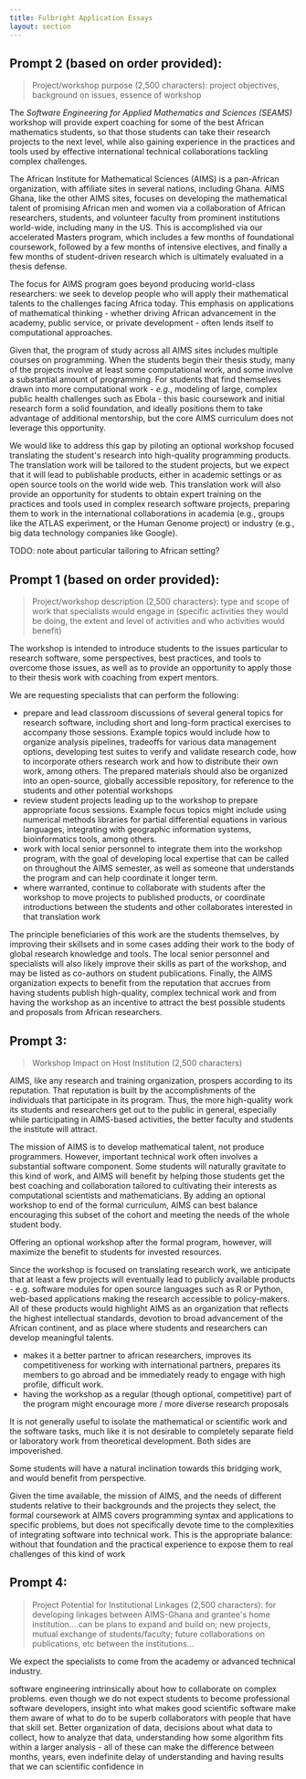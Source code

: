 ```yaml
---
title: Fulbright Application Essays
layout: section
---
```


## Prompt 2 (based on order provided):

> Project/workshop purpose (2,500 characters): project objectives, background on issues, essence of workshop

The *Software Engineering for Applied Mathematics and Sciences (SEAMS)* workshop
will provide expert coaching for some of the best African mathematics students,
so that those students can take their research projects to the next level,
while also gaining experience in the practices and tools used by effective
international technical collaborations tackling complex challenges.

The African Institute for Mathematical Sciences (AIMS) is a pan-African
organization, with affiliate sites in several nations, including Ghana.  AIMS
Ghana, like the other AIMS sites, focuses on developing the mathematical talent
of promising African men and women via a collaboration of African researchers,
students, and volunteer faculty from prominent institutions world-wide,
including many in the US.  This is accomplished via our accelerated Masters
program, which includes a few months of foundational coursework, followed by a
few months of intensive electives, and finally a few months of student-driven
research which is ultimately evaluated in a thesis defense.

The focus for AIMS program goes beyond producing world-class researchers:
we seek to develop people who will apply their mathematical talents to the
challenges facing Africa today.  This emphasis on applications of mathematical
thinking - whether driving African advancement in the academy, public
service, or private development - often lends itself to computational
approaches.

Given that, the program of study across all AIMS sites includes multiple courses
on programming.  When the students begin their thesis study, many of the
projects involve at least some computational work, and some involve a
substantial amount of programming.  For students that find themselves drawn into
more computational work - *e.g.*, modeling of large, complex public health
challenges such as Ebola - this basic coursework and initial research form a
solid foundation, and ideally positions them to take advantage of additional
mentorship, but the core AIMS curriculum does not leverage this opportunity.

We would like to address this gap by piloting an optional workshop focused
translating the student's research into high-quality programming products.  The
translation work will be tailored to the student projects, but we expect that
it will lead to publishable products, either in academic settings or as open
source tools on the world wide web.  This translation work will also provide an
opportunity for students to obtain expert training on the practices and tools
used in complex research software projects, preparing them to work in the international
collaborations in academia (e.g., groups like the ATLAS experiment, or the Human Genome project)
or industry (e.g., big data technology companies like Google).

TODO: note about particular tailoring to African setting?

## Prompt 1 (based on order provided):

> Project/workshop description (2,500 characters): type and scope of work that specialists would engage in (specific activities they would be doing, the extent and level of activities and who activities would benefit)

The workshop is intended to introduce students to the issues particular to research
software, some perspectives, best practices, and tools to overcome those issues, as well as
to provide an opportunity to apply those to their thesis work with coaching
from expert mentors.

We are requesting specialists that can perform the following:

 - prepare and lead classroom discussions of several general topics for research software, including
 short and long-form practical exercises to accompany those sessions.  Example
 topics would include how to organize analysis pipelines, tradeoffs for various
 data management options, developing test suites to verify and validate research
 code, how to incorporate others research work and how to distribute their own
 work, among others.  The prepared materials should also be organized into an
 open-source, globally accessible repository, for reference to the students and
 other potential workshops
 - review student projects leading up to the workshop to prepare appropriate
 focus sessions.  Example focus topics might include using numerical methods libraries for
 partial differential equations in various languages, integrating with geographic information systems,
 bioinformatics tools, among others.
 - work with local senior personnel to integrate them into the workshop program, with the goal
 of developing local expertise that can be called on throughout the AIMS semester,
 as well as someone that understands the program and can help coordinate it longer
 term.
 - where warranted, continue to collaborate with students after the workshop to
 move projects to published products, or coordinate introductions between the
 students and other collaborates interested in that translation work

The principle beneficiaries of this work are the students themselves, by improving
their skillsets and in some cases adding their work to the body of global research
knowledge and tools.  The local senior personnel and specialists will also likely
improve their skills as part of the workshop, and may be listed as co-authors on
student publications.  Finally, the AIMS organization expects to benefit from
the reputation that accrues from having students publish high-quality, complex
technical work and from having the workshop as an incentive to attract the best
possible students and proposals from African researchers.

## Prompt 3:

> Workshop Impact on Host Institution (2,500 characters)

AIMS, like any research and training organization, prospers according to its
reputation.  That reputation is built by the accomplishments of the
individuals that participate in its program.  Thus, the more high-quality work
its students and researchers get out to the public in general, especially while
participating in AIMS-based activities, the better faculty and students the
institute will attract.

The mission of AIMS is to develop mathematical talent, not produce programmers.
However, important technical work often involves a substantial software component.
Some students will naturally gravitate to this kind of work, and AIMS will benefit
by helping those students get the best coaching and collaboration tailored to
cultivating their interests as computational scientists and mathematicians.
By adding an optional workshop to end of the formal curriculum, AIMS can best balance
encouraging this subset of the cohort and meeting the needs of the whole student
body.

Offering an optional workshop after the formal program, however, will maximize
the benefit to students for invested resources.

Since the workshop is focused on translating research work, we anticipate that
at least a few projects will eventually lead to publicly available products - e.g.
software modules for open source languages such as R or Python, web-based applications
making the research accessible to policy-makers.  All of these products would
highlight AIMS as an organization that reflects the highest intellectual standards,
devotion to broad advancement of the African continent, and as place where students
and researchers can develop meaningful talents.

- makes it a better partner to african researchers, improves its competitiveness
for working with international partners, prepares its members to go abroad and be
immediately ready to engage with high profile, difficult work.
- having the workshop as a regular (though optional, competitive) part of the
program might encourage more / more diverse research proposals


It is not generally useful to isolate the mathematical or scientific work and
the software tasks, much like it is not desirable to completely separate field or laboratory
work from theoretical development.  Both sides are impoverished.

Some students will have a natural inclination towards this bridging work, and would benefit
from perspective.

Given the time available, the mission of AIMS, and the needs of different students relative to
their backgrounds and the projects they select, the formal coursework at AIMS covers
programming syntax and applications to specific problems, but does not specifically devote time to the complexities of integrating software into technical work.  This is the appropriate
balance: without that foundation and the practical experience to expose them to
real challenges of this kind of work

## Prompt 4:

> Project Potential for Institutional Linkages (2,500 characters): for developing linkages between AIMS-Ghana and grantee's home institution....can be plans to expand and build on; new projects, mutual exchange of students/faculty; future collaborations on publications, etc between the institutions...

We expect the specialists to come from the academy or advanced technical industry.

software engineering intrinsically about how to collaborate on complex problems.
even though we do not expect students to become professional software developers,
insight into what makes good scientific software make them aware of what to do to
be superb collaborators with people that have that skill set.  Better organization
of data, decisions about what data to collect, how to analyze that data, understanding
how some algorithm fits within a larger analysis - all of these can make the difference
between months, years, even indefinite delay of understanding and having results
that we can scientific confidence in
